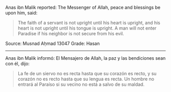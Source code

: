 Anas ibn Malik reported: The Messenger of Allah, peace and blessings be upon him, said:
> The faith of a servant is not upright until his heart is upright, and his heart is not upright until his tongue is upright. A man will not enter Paradise if his neighbor is not secure from his evil.

Source: Musnad Aḥmad 13047
Grade: Hasan

<hr>

Anas ibn Malik informó: El Mensajero de Allah, la paz y las bendiciones sean con él, dijo:

> La fe de un siervo no es recta hasta que su corazón es recto, y su corazón no es recto hasta que su lengua es recta. Un hombre no entrará al Paraíso si su vecino no está a salvo de su maldad.